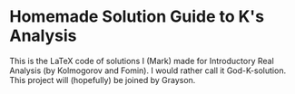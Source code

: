 # Homemade Solution Guide to K's Analysis
This is the LaTeX code of solutions I (Mark) made for Introductory Real Analysis (by Kolmogorov and Fomin). I would rather call it God-K-solution.
This project will (hopefully) be joined by Grayson.
